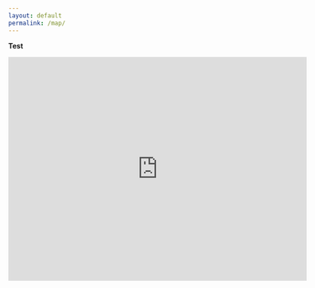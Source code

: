 ```yaml
---
layout: default
permalink: /map/
---
```

<b>Test</b>
<br>
<iframe
  width="600"
  height="450"
  style="border:0"
  loading="lazy"
  allowfullscreen
  src="https://www.google.com/maps/embed/v1/place?key=AIzaSyDx3pE_t6DwHcdC8Hdga0dTSHWNeqPA5cI
    &q=Space+Needle,Seattle+WA">
</iframe>
<br>
    <div id="map"></div>

<!-- Async script executes immediately and must be after any DOM elements used in callback. -->
<script src="https://maps.googleapis.com/maps/api/js?key=AIzaSyDx3pE_t6DwHcdC8Hdga0dTSHWNeqPA5cI&callback=initMap&v=weekly" async></script>
